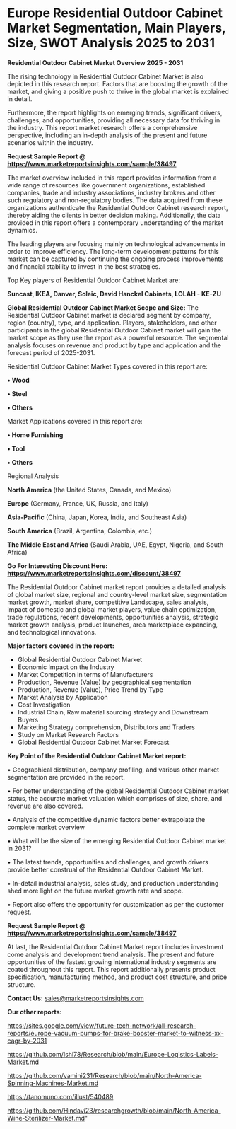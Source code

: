 # Europe Residential Outdoor Cabinet Market Segmentation, Main Players, Size, SWOT Analysis 2025 to 2031

<Strong> Residential Outdoor Cabinet Market Overview 2025 - 2031</strong>

The rising technology in Residential Outdoor Cabinet Market is also depicted in this research report. Factors that are boosting the growth of the market, and giving a positive push to thrive in the global market is explained in detail.

Furthermore, the report highlights on emerging trends, significant drivers, challenges, and opportunities, providing all necessary data for thriving in the industry. This report market research offers a comprehensive perspective, including an in-depth analysis of the present and future scenarios within the industry.

<strong>Request Sample Report @ <a href=https://www.marketreportsinsights.com/sample/38497>https://www.marketreportsinsights.com/sample/38497</a></strong>

The market overview included in this report provides information from a wide range of resources like government organizations, established companies, trade and industry associations, industry brokers and other such regulatory and non-regulatory bodies. The data acquired from these organizations authenticate the Residential Outdoor Cabinet research report, thereby aiding the clients in better decision making. Additionally, the data provided in this report offers a contemporary understanding of the market dynamics.

The leading players are focusing mainly on technological advancements in order to improve efficiency. The long-term development patterns for this market can be captured by continuing the ongoing process improvements and financial stability to invest in the best strategies.

Top Key players of Residential Outdoor Cabinet Market are:

<strong>Suncast, IKEA, Danver, Soleic, David Hanckel Cabinets, LOLAH - KE-ZU</strong>

<strong><b>Global Residential Outdoor Cabinet Market Scope and Size:</b></strong>
The Residential Outdoor Cabinet market is declared segment by company, region (country), type, and application. Players, stakeholders, and other participants in the global Residential Outdoor Cabinet market will gain the market scope as they use the report as a powerful resource. The segmental analysis focuses on revenue and product by type and application and the forecast period of 2025-2031.

Residential Outdoor Cabinet Market Types covered in this report are:

<strong>•  Wood

•  Steel

•  Others</strong>

Market Applications covered in this report are:

<strong>•  Home Furnishing

•  Tool

•  Others</strong> 

Regional Analysis

<strong>North America</strong> (the United States, Canada, and Mexico)

<strong>Europe</strong> (Germany, France, UK, Russia, and Italy)

<strong>Asia-Pacific</strong> (China, Japan, Korea, India, and Southeast Asia)

<strong>South America</strong> (Brazil, Argentina, Colombia, etc.)

<strong>The Middle East and Africa</strong> (Saudi Arabia, UAE, Egypt, Nigeria, and South Africa)

<strong>Go For Interesting Discount Here: <a href=https://www.marketreportsinsights.com/discount/38497>https://www.marketreportsinsights.com/discount/38497</a></strong>

The Residential Outdoor Cabinet market report provides a detailed analysis of global market size, regional and country-level market size, segmentation market growth, market share, competitive Landscape, sales analysis, impact of domestic and global market players, value chain optimization, trade regulations, recent developments, opportunities analysis, strategic market growth analysis, product launches, area marketplace expanding, and technological innovations.

<strong><b>Major factors covered in the report:</b></strong>
<ul>
  <li>Global Residential Outdoor Cabinet Market </li>
  <li>Economic Impact on the Industry</li>
  <li>Market Competition in terms of Manufacturers</li>
  <li>Production, Revenue (Value) by geographical segmentation</li>
  <li>Production, Revenue (Value), Price Trend by Type</li>
  <li>Market Analysis by Application</li>
  <li>Cost Investigation</li>
  <li>Industrial Chain, Raw material sourcing strategy and Downstream Buyers</li>
  <li>Marketing Strategy comprehension, Distributors and Traders</li>
  <li>Study on Market Research Factors</li>
  <li>Global Residential Outdoor Cabinet Market Forecast</li>
</ul>

<strong><b>Key Point of the Residential Outdoor Cabinet Market report:</b></strong>

• Geographical distribution, company profiling, and various other market segmentation are provided in the report.

• For better understanding of the global Residential Outdoor Cabinet market status, the accurate market valuation which comprises of size, share, and revenue are also covered.

• Analysis of the competitive dynamic factors better extrapolate the complete market overview

• What will be the size of the emerging Residential Outdoor Cabinet market in 2031?

• The latest trends, opportunities and challenges, and growth drivers provide better construal of the Residential Outdoor Cabinet Market.

• In-detail industrial analysis, sales study, and production understanding shed more light on the future market growth rate and scope.

• Report also offers the opportunity for customization as per the customer request.

<strong>Request Sample Report @ <a href=https://www.marketreportsinsights.com/sample/38497>https://www.marketreportsinsights.com/sample/38497</a></strong>

At last, the Residential Outdoor Cabinet Market report includes investment come analysis and development trend analysis. The present and future opportunities of the fastest growing international industry segments are coated throughout this report. This report additionally presents product specification, manufacturing method, and product cost structure, and price structure.

<strong>Contact Us:</strong>
sales@marketreportsinsights.com

<strong>Our other reports:</strong>

<a href=https://sites.google.com/view/future-tech-network/all-research-reports/europe-vacuum-pumps-for-brake-booster-market-to-witness-xx-cagr-by-2031>https://sites.google.com/view/future-tech-network/all-research-reports/europe-vacuum-pumps-for-brake-booster-market-to-witness-xx-cagr-by-2031</a>

<a href=https://github.com/Ishi78/Research/blob/main/Europe-Logistics-Labels-Market.md>https://github.com/Ishi78/Research/blob/main/Europe-Logistics-Labels-Market.md</a>

<a href=https://github.com/yamini231/Research/blob/main/North-America-Spinning-Machines-Market.md>https://github.com/yamini231/Research/blob/main/North-America-Spinning-Machines-Market.md</a>

<a href=https://tanomuno.com/illust/540489>https://tanomuno.com/illust/540489</a>

<a href=https://github.com/Hindavi23/researchgrowth/blob/main/North-America-Wine-Sterilizer-Market.md>https://github.com/Hindavi23/researchgrowth/blob/main/North-America-Wine-Sterilizer-Market.md</a>"
